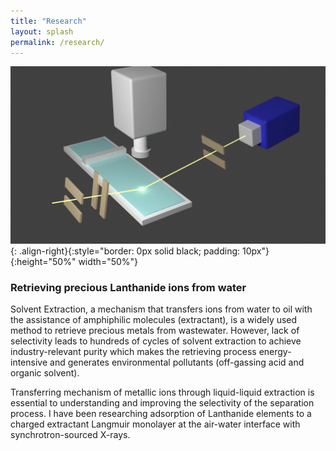 ```yaml
---
title: "Research"
layout: splash
permalink: /research/
---
```


![image-right](../assets/images/exp_setup.png){: .align-right}{:style="border: 0px solid black; padding: 10px"}{:height="50%" width="50%"}

### Retrieving precious Lanthanide ions from water

Solvent Extraction, a mechanism that transfers ions from water to oil with the assistance of amphiphilic molecules (extractant), is a widely used method to retrieve precious metals from wastewater.
However, lack of selectivity leads to hundreds of cycles of solvent extraction to achieve industry-relevant purity which makes the retrieving process energy-intensive and generates environmental pollutants (off-gassing acid and organic solvent).

Transferring mechanism of metallic ions through liquid-liquid extraction is essential to understanding and improving the selectivity of the separation process. 
I have been researching adsorption of Lanthanide elements to a charged extractant Langmuir monolayer at the air-water interface with synchrotron-sourced X-rays.
